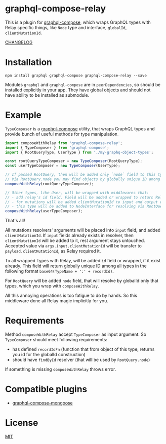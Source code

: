 graphql-compose-relay
======================
This is a plugin for [graphql-compose](https://github.com/nodkz/graphql-compose), which wraps GraphQL types with Relay specific things, like `Node` type and interface, `globalId`, `clientMutationId`.

[CHANGELOG](https://github.com/nodkz/graphql-compose-relay/blob/master/CHANGELOG.md)

Installation
============
```
npm install graphql graphql-compose graphql-compose-relay --save
```
Modules `graphql` and `graphql-compose` are in `peerDependencies`, so should be installed explicitly in your app. They have global objects and should not have ability to be installed as submodule.

Example
=======
`TypeComposer` is a [graphql-compose](https://github.com/nodkz/graphql-compose) utility, that wraps GraphQL types and provide bunch of useful methods for type manipulation.
```js
import composeWithRelay from 'graphql-compose-relay';
import { TypeComposer } from 'graphql-compose';
import { RootQueryType, UserType } from './my-graphq-object-types';

const rootQueryTypeComposer = new TypeComposer(RootQueryType);
const userTypeComposer = new TypeComposer(UserType);

// If passed RootQuery, then will be added only `node` field to this type.
// Via RootQuery.node you may find objects by globally unique ID among all types.
composeWithRelay(rootQueryTypeComposer);

// Other types, like User, will be wrapped with middlewares that:
// - add relay's id field. Field will be added or wrapped to return Relay's globally unique ID.
// - for mutations will be added clientMutationId to input and output objects types
// - this type will be added to NodeInterface for resolving via RootQuery.node
composeWithRelay(userTypeComposer);
```
That's all!

All mutations resolvers' arguments will be placed into `input` field, and added `clientMutationId`. If `input` fields already exists in resolver, then  `clientMutationId` will be added to it, rest argument stays untouched. Accepted value via `args.input.clientMutationId` will be transfer to `payload.clientMutationId`, as Relay required it.

To all wrapped Types with Relay, will be added `id` field or wrapped, if it exist already. This field will return globally unique ID among all types in the following format `base64(TypeName + ':' + recordId)`.  

For `RootQuery` will be added `node` field, that will resolve by globalId only that types, which you wrap with `composeWithRelay`.

All this annoying operations is too fatigue to do by hands. So this middleware done all Relay magic implicitly for you.

Requirements
============
Method `composeWithRelay` accept `TypeComposer` as input argument. So `TypeComposer` should meet following requirements:
- has defined `recordIdFn` (function that from object of this type, returns you id for the globalId construction)
- should have `findById` resolver (that will be used by `RootQuery.node`)

If something is missing `composeWithRelay` throws error.

Compatible plugins
==================
- [graphql-compose-mongoose](https://github.com/nodkz/graphql-compose-mongoose)


License
=======
[MIT](https://github.com/nodkz/graphql-compose-relay/blob/master/LICENSE.md)
